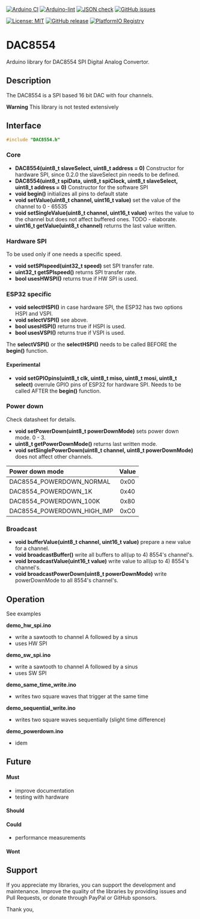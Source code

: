 
[![Arduino CI](https://github.com/RobTillaart/DAC8554/workflows/Arduino%20CI/badge.svg)](https://github.com/marketplace/actions/arduino_ci)
[![Arduino-lint](https://github.com/RobTillaart/DAC8554/actions/workflows/arduino-lint.yml/badge.svg)](https://github.com/RobTillaart/DAC8554/actions/workflows/arduino-lint.yml)
[![JSON check](https://github.com/RobTillaart/DAC8554/actions/workflows/jsoncheck.yml/badge.svg)](https://github.com/RobTillaart/DAC8554/actions/workflows/jsoncheck.yml)
[![GitHub issues](https://img.shields.io/github/issues/RobTillaart/DAC8554.svg)](https://github.com/RobTillaart/DAC8554/issues)

[![License: MIT](https://img.shields.io/badge/license-MIT-green.svg)](https://github.com/RobTillaart/DAC8554/blob/master/LICENSE)
[![GitHub release](https://img.shields.io/github/release/RobTillaart/DAC8554.svg?maxAge=3600)](https://github.com/RobTillaart/DAC8554/releases)
[![PlatformIO Registry](https://badges.registry.platformio.org/packages/robtillaart/library/DAC8554.svg)](https://registry.platformio.org/libraries/robtillaart/DAC8554)


# DAC8554

Arduino library for DAC8554 SPI Digital Analog Convertor.


## Description

The DAC8554 is a SPI based 16 bit DAC with four channels.

**Warning** This library is not tested extensively


## Interface

```cpp
#include "DAC8554.h"
```

### Core

- **DAC8554(uint8_t slaveSelect, uint8_t address = 0)** Constructor for hardware SPI,
since 0.2.0 the slaveSelect pin needs to be defined.
- **DAC8554(uint8_t spiData, uint8_t spiClock, uint8_t slaveSelect, uint8_t address = 0)** 
Constructor for the software SPI
- **void begin()** initializes all pins to default state
- **void setValue(uint8_t channel, uint16_t value)** set the value of the channel to 0 - 65535
- **void setSingleValue(uint8_t channel, uint16_t value)** writes the value to the channel but 
does not affect buffered ones. TODO - elaborate.
- **uint16_t getValue(uint8_t channel)** returns the last value written.


### Hardware SPI

To be used only if one needs a specific speed.

- **void setSPIspeed(uint32_t speed)** set SPI transfer rate.
- **uint32_t getSPIspeed()** returns SPI transfer rate.
- **bool usesHWSPI()** returns true if HW SPI is used.


### ESP32 specific

- **void selectHSPI()** in case hardware SPI, the ESP32 has two options HSPI and VSPI.
- **void selectVSPI()** see above.
- **bool usesHSPI()** returns true if HSPI is used.
- **bool usesVSPI()** returns true if VSPI is used.

The **selectVSPI()** or the **selectHSPI()** needs to be called 
BEFORE the **begin()** function.


#### Experimental

- **void setGPIOpins(uint8_t clk, uint8_t miso, uint8_t mosi, uint8_t select)** 
overrule GPIO pins of ESP32 for hardware SPI. 
Needs to be called AFTER the **begin()** function.


### Power down

Check datasheet for details.

- **void setPowerDown(uint8_t powerDownMode)** sets power down mode. 0 - 3.
- **uint8_t getPowerDownMode()** returns last written mode.
- **void setSinglePowerDown(uint8_t channel, uint8_t powerDownMode)** does not affect other channels.

| Power down mode             | Value |
|:----------------------------|:-----:|
| DAC8554_POWERDOWN_NORMAL    |  0x00 |
| DAC8554_POWERDOWN_1K        |  0x40 |
| DAC8554_POWERDOWN_100K      |  0x80 |
| DAC8554_POWERDOWN_HIGH_IMP  |  0xC0 |


### Broadcast

- **void bufferValue(uint8_t channel, uint16_t value)** prepare a new value for a channel. 
- **void broadcastBuffer()** write all buffers to all(up to 4) 8554's channel's.
- **void broadcastValue(uint16_t value)** write value to all(up to 4) 8554's channel's.
- **void broadcastPowerDown(uint8_t powerDownMode)** write powerDownMode to all 8554's channel's.


## Operation

See examples

**demo_hw_spi.ino**
- write a sawtooth to channel A followed by a sinus 
- uses HW SPI

**demo_sw_spi.ino**
- write a sawtooth to channel A followed by a sinus 
- uses SW SPI

**demo_same_time_write.ino**
- writes two square waves that trigger at the same time

**demo_sequential_write.ino**
- writes two square waves sequentially (slight time difference)

**demo_powerdown.ino**
- idem


## Future

#### Must

- improve documentation
- testing with hardware


#### Should

#### Could

- performance measurements


#### Wont


## Support

If you appreciate my libraries, you can support the development and maintenance.
Improve the quality of the libraries by providing issues and Pull Requests, or
donate through PayPal or GitHub sponsors.

Thank you,
